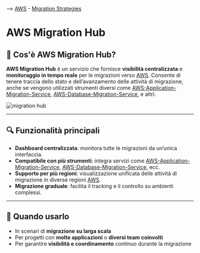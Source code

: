 --> [AWS](00-Intro/AWS.md)  -  [Migration Strategies](06-Cloud-Adoption-Framework-and-Migration-Strategies/AWS-Migration-Strategies.md)
# AWS Migration Hub

## 🧭 Cos'è AWS Migration Hub?

**AWS Migration Hub** è un servizio che fornisce **visibilità centralizzata** e **monitoraggio in tempo reale** per le migrazioni verso [AWS](00-Intro/AWS.md). Consente di tenere traccia dello stato e dell’avanzamento delle attività di migrazione, anche se vengono utilizzati strumenti diversi come [AWS-Application-Migration-Service](06-Cloud-Adoption-Framework-and-Migration-Strategies/AWS-Application-Migration-Service.md), [AWS-Database-Migration-Service](06-Cloud-Adoption-Framework-and-Migration-Strategies/AWS-Database-Migration-Service.md), e altri.

![migration hub](migration-hub.png)

---

## 🔍 Funzionalità principali

- **Dashboard centralizzata**: monitora tutte le migrazioni da un’unica interfaccia.
- **Compatibile con più strumenti**: integra servizi come [AWS-Application-Migration-Service](06-Cloud-Adoption-Framework-and-Migration-Strategies/AWS-Application-Migration-Service.md), [AWS-Database-Migration-Service](06-Cloud-Adoption-Framework-and-Migration-Strategies/AWS-Database-Migration-Service.md), ecc.
- **Supporto per più regioni**: visualizzazione unificata delle attività di migrazione in diverse regioni [AWS](00-Intro/AWS.md).
- **Migrazione graduale**: facilita il tracking e il controllo su ambienti complessi.

---

## 🎯 Quando usarlo

- In scenari di **migrazione su larga scala**
- Per progetti con **molte applicazioni** o **diversi team coinvolti**
- Per garantire **visibilità e coordinamento** continuo durante la migrazione
